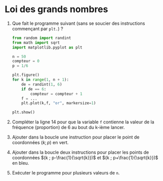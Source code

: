 # Loi des grands nombres

1. Que fait le programme suivant (sans se soucier des instructions commençant par `plt.`) ?
    ```python linenums='1'
    from random import randint
    from math import sqrt
    import matplotlib.pyplot as plt

    n = 50
    compteur = 0
    p = 1/6

    plt.figure()
    for k in range(1, n + 1):
        de = randint(1, 6)
        if de == 6:
            compteur = compteur + 1
        f = ...
        plt.plot(k,f, "or", markersize=1)

    plt.show()
    ```
    
2. Compléter la ligne 14 pour que la variable `f` contienne la valeur de la fréquence (proportion) de 6 au bout du k-ième lancer.

3. Ajouter dans la boucle une instruction pour placer le point de coordonnées $(k ; p)$ en vert.

4. Ajouter dans la boucle deux instructions pour placer les points de coordonnées $(k ; p-\frac{1}{\sqrt{k}})$  et $(k ; p+\frac{1}{\sqrt{k}})$ en bleu.

5. Exécuter le programme pour plusieurs valeurs de `n`.